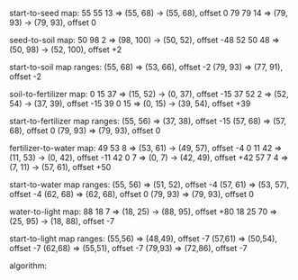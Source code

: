 start-to-seed map:
55 55 13 => (55, 68) -> (55, 68), offset 0
79 79 14 => (79, 93) -> (79, 93), offset 0

seed-to-soil map:
50 98 2 => (98, 100) -> (50, 52), offset -48
52 50 48 => (50, 98) -> (52, 100), offset +2

start-to-soil map ranges:
(55, 68) => (53, 66), offset -2
(79, 93) => (77, 91), offset -2

soil-to-fertilizer map:
0 15 37 => (15, 52) -> (0, 37), offset -15
37 52 2 => (52, 54) -> (37, 39), offset -15
39 0 15 => (0, 15) -> (39, 54), offset +39

start-to-fertilizer map ranges:
(55, 56) => (37, 38), offset -15
(57, 68) => (57, 68), offset 0
(79, 93) => (79, 93), offset 0

fertilizer-to-water map:
49 53 8 => (53, 61) -> (49, 57), offset -4
0 11 42 => (11, 53) -> (0, 42), offset -11
42 0 7 => (0, 7) -> (42, 49), offset +42
57 7 4 => (7, 11) -> (57, 61), offset +50

start-to-water map ranges:
(55, 56) => (51, 52), offset -4
(57, 61) => (53, 57), offset -4
(62, 68) => (62, 68), offset 0
(79, 93) => (79, 93), offset 0

water-to-light map:
88 18 7 => (18, 25) -> (88, 95), offset +80
18 25 70 => (25, 95) -> (18, 88), offset -7

start-to-light map ranges:
(55,56) => (48,49), offset -7
(57,61) => (50,54), offset -7
(62,68) => (55,51), offset -7
(79,93) => (72,86), offset -7


algorithm:


